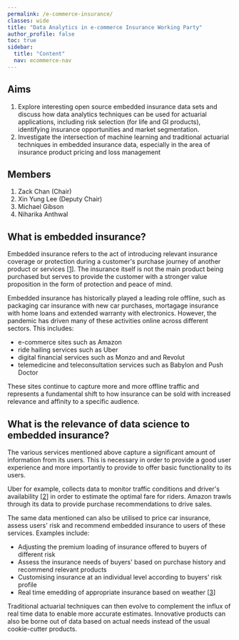 ```yaml
---
permalink: /e-commerce-insurance/
classes: wide
title: "Data Analytics in e-commerce Insurance Working Party"
author_profile: false
toc: true
sidebar:
  title: "Content"
  nav: ecommerce-nav
---
```


## Aims
1. Explore interesting open source embedded insurance data sets and discuss how data analytics techniques can be used for actuarial applications, including risk selection (for life and GI products), identifying insurance opportunities and market segmentation.
2. Investigate the intersection of machine learning and traditional actuarial techniques in embedded insurance data, especially in the area of insurance product pricing and loss management

## Members
1. Zack Chan (Chair) 
2. Xin Yung Lee (Deputy Chair)
3. Michael Gibson
4. Niharika Anthwal

## What is embedded insurance?
Embedded insurance refers to the act of introducing relevant insurance coverage or protection during a customer's purchase journey of another product or services [<a href="https://www.mapfre.com/en/insights/innovation/embedded-insurance/">1</a>]. The insurance itself is not the main product being purchased but serves to provide the customer with a stronger value proposition in the form of protection and peace of mind.

Embedded insurance has historically played a leading role offline, such as packaging car insurance with new car purchases, mortagage insurance with home loans and extended warranty with electronics. However, the pandemic has driven many of these activities online across different sectors. This includes:

* e-commerce sites such as Amazon
* ride hailing services such as Uber
* digital financial services such as Monzo and and Revolut
* telemedicine and teleconsultation services such as Babylon and Push Doctor

These sites continue to capture more and more offline traffic and represents a fundamental shift to how insurance can be sold with increased relevance and affinity to a specific audience. 

## What is the relevance of data science to embedded insurance?
The various services mentioned above capture a significant amount of information from its users. This is necessary in order to provide a good user experience and more importantly to provide to offer basic functionality to its users. 

Uber for example, collects data to monitor traffic conditions and driver's availability [<a href="https://www.linkedin.com/pulse/amazing-ways-uber-using-big-data-analytics-bernard-marr/">2</a>] in order to estimate the optimal fare for riders. Amazon trawls through its data to provide purchase recommendations to drive sales.

The same data mentioned can also be utilised to price car insurance, assess users' risk and recommend embedded insurance to users of these services. Examples include:

* Adjusting the premium loading of insurance offered to buyers of different risk
* Assess the insurance needs of buyers' based on purchase history and recommend relevant products
* Customising insurance at an individual level according to buyers' risk profile
* Real time emedding of appropriate insurance based on weather [<a href="https://www.droplet.sg/#/">3</a>]

Traditional actuarial techniques can then evolve to complement the influx of real time data to enable more accurate estimates. Innovative products can also be borne out of data based on actual needs instead of the usual cookie-cutter products. 

